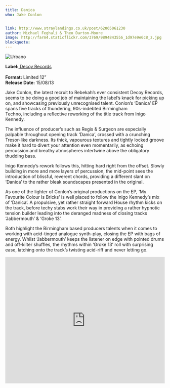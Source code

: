 ```yaml
---
title: Danica
who: Jake Conlon


link: http://www.straylandings.co.uk/post/62065061230
author: Michael Feghali & Theo Darton-Moore
image: http://farm4.staticflickr.com/3769/9894843556_1d97e9e6c8_z.jpg
blockquote:
---
```


![Urbano](http://farm8.staticflickr.com/7346/8976389393_0466e64366_t.jpg)

**Label:**[ ](http://novafuture-blog.com/)[Decoy Records](http://decoyrecords.tk/)  
<br>**Format:** Limited 12”
<br>**Release Date:** 15/08/13

Jake Conlon, the latest recruit to Rebekah’s ever consistent Decoy Records, seems to be doing a good job of maintaining the label’s knack for picking up on, and showcasing previously unrecognised talent. Conlon’s ‘Danica’ EP spans five tracks of thundering, 90s-indebted Birmingham Techno, including a reflective reworking of the title track from Inigo Kennedy.

The influence of producer’s such as Regis & Surgeon are especially palpable throughout opening track ‘Danica’, crossed with a crunching Tresor-like darkness. Its thick, vapourous textures and tightly locked groove make it hard to divert your attention even momentarily, as echoing percussion and breathy atmospheres intertwine above the obligatory thudding bass.

Inigo Kennedy’s rework follows this, hitting hard right from the offset. Slowly building in more and more layers of percussion, the mid-point sees the introduction of blissful, reverent chords, providing a different slant on ‘Danica’ to the rather bleak soundscapes presented in the original.  


As one of the lighter of Conlon’s original productions on the EP, ‘My Favourite Colour Is Bricks’ is well placed to follow the Inigo Kennedy’s mix of ‘Danica’. A propulsive, yet rather straight forward House rhythm kicks on the track, before techy stabs work their way in providing a rather hypnotic tension builder leading into the deranged madness of closing tracks ‘Jabbermouth’ & ‘Groke 13’. 

Both highlight the Birmingham based producers talents when it comes to working with acid-tinged analogue synth-play, closing the EP with bags of energy. Whilst ‘Jabbermouth’ keeps the listener on edge with pointed drums and off-kilter shuffles, the rhythms within ‘Groke 13’ roll with surprising ease, latching onto the track’s twisting acid-riff and never letting go.

<iframe frameborder="no" height="400" scrolling="no" src="https://w.soundcloud.com/player/?url=http%3A%2F%2Fapi.soundcloud.com%2Fplaylists%2F9324083" width="100%"></iframe>